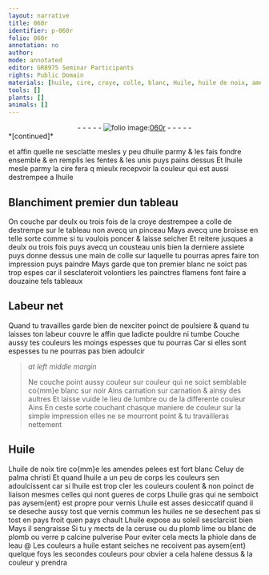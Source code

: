 ```yaml
---
layout: narrative
title: 060r
identifier: p-060r
folio: 060r
annotation: no
author:
mode: annotated
editor: GR8975 Seminar Participants
rights: Public Domain
materials: [huile, cire, croye, colle, blanc, Huile, huile de noix, amendes pelees, palma christi, huile gras, huiles, ceruse, plomb, blanc de plomb, verre, eau]
tools: []
plants: []
animals: []
---
```


<div class="folio" align="center">- - - - - <a href="http://gallica.bnf.fr/ark:/12148/btv1b10500001g/f125.item" target="_blank"><img src="https://cu-mkp.github.io/2017-workshop-edition/assets/photo-icon.png" alt="folio image: " style="display:inline-block; margin-bottom:-3px;"/>060r</a> - - - - - </div>   
*[continued]*
  
et affin quelle ne sesclatte mesles y peu d<span class="m">huile</span> parmy & les fais fondre ensemble & en remplis les fentes & les unis puys pains dessus Et l<span class="m">huile</span> mesle parmy la <span class="m">cire</span> fera q mieulx recepvoir la couleur qui est aussi destrempee a l<span class="m">huile</span>
    

## Blanchiment premier dun tableau

 
On couche par deulx ou trois fois de la <span class="m">croye</span> destrempee a <span class="m">colle</span> de destrempe sur le tableau non avecq un pinceau Mays avecq une broisse en telle sorte comme si tu voulois poncer & laisse seicher Et reitere jusques a deulx ou trois fois puys avecq un cousteau unis bien la derniere assiete puys donne dessus une main de <span class="m">colle</span> sur laquelle tu pourras apres faire ton impression puys paindre Mays garde que ton premier <span class="m">blanc</span> ne soict pas trop espes car il sesclateroit volontiers les <span class="pro">painctres</span> <span class="pl">flamens</span> font faire a douzaine tels tableaux
    

## Labeur net

 
Quand tu travailles garde bien de nexciter poinct de poulsiere & quand tu laisses ton labeur couvre le affin que ladicte pouldre ni tumbe Couche aussy tes couleurs les moings espesses que tu pourras Car si elles sont espesses tu ne pourras pas bien adoulcir
 
> *at left middle margin*
> 
>   Ne couche point aussy couleur sur couleur qui ne soict semblable co{mm}e blanc sur noir Ains carnation sur carnation & ainsy des aultres Et laisse vuide le lieu de lumbre ou de la differente couleur Ains En ceste sorte couchant chasque maniere de couleur sur la simple impression elles ne se mourront point & tu travailleras nettement
    

## <span class="m">Huile</span>

 
L<span class="m">huile de noix</span> tire co{mm}e les <span class="m">amendes pelees</span> est fort blanc Celuy de <span class="m">palma christi</span> Et quand l<span class="m">huile</span> a un peu de corps les couleurs sen adoulcissent car si l<span class="m">huile</span> est trop cler les couleurs coulent & non poinct de liaison mesmes celles qui nont gueres de corps L<span class="m">huile gras</span> qui ne semboict pas aysem{ent} est propre pour vernis L<span class="m">huile</span> est asses desiccatif quand il se deseche aussy tost que vernis commun les <span class="m">huiles</span> ne se desechent pas si tost en pays froit quen pays chault L<span class="m">huile</span> expose au soleil  sesclarcist bien Mays il sengraisse Si tu y mects de la <span class="m">ceruse</span> ou du <span class="m">plomb</span> lime ou <span class="m">blanc de plomb</span> ou <span class="m">verre</span> p calcine pulverise Pour eviter cela mects la phiole dans de l<span class="m">eau</span>
 @
Les couleurs a huile estant seiches ne recoivent pas aysem{ent} quelque foys les secondes couleurs pour obvier a cela halene dessus & la couleur y prendra
 